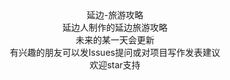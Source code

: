 <center>延边-旅游攻略</center>
<center>延边人制作的延边旅游攻略</center>
<center>未来的某一天会更新</center>
<center>有兴趣的朋友可以发Issues提问或对项目写作发表建议</center>
<center>欢迎star支持</center>
